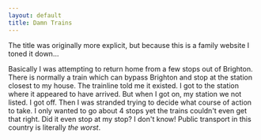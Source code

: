 ```yaml
---
layout: default
title: Damn Trains
---
```


The title was originally more explicit, but because this is a family website I toned it down… 

Basically I was attempting to return home from a few stops out of Brighton. There is normally a train which can bypass Brighton and stop at the station closest to my house. The trainline told me it existed. I got to the station where it appeared to have arrived. But when I got on, my station we not listed. I got off. Then I was stranded trying to decide what course of action to take. I only wanted to go about 4 stops yet the trains couldn't even get that right. Did it even stop at my stop? I don't know! Public transport in this country is literally *the worst*.